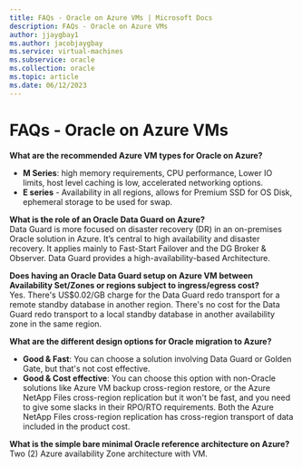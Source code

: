 ```yaml
---
title: FAQs - Oracle on Azure VMs | Microsoft Docs
description: FAQs - Oracle on Azure VMs 
author: jjaygbay1
ms.author: jacobjaygbay
ms.service: virtual-machines
ms.subservice: oracle
ms.collection: oracle
ms.topic: article
ms.date: 06/12/2023
---
```


# FAQs - Oracle on Azure VMs

**What are the recommended Azure VM types for Oracle on Azure?** 
- **M Series**: high memory requirements, CPU performance, Lower IO limits, host level caching is low, accelerated networking options. 
- **E series** - Availability in all regions, allows for Premium SSD for OS Disk, ephemeral storage to be used for swap.
 
**What is the role of an Oracle Data Guard on Azure?**    
Data Guard is more focused on disaster recovery (DR) in an on-premises Oracle solution in Azure. It’s central to high availability and disaster recovery. It applies mainly to Fast-Start Failover and the DG Broker & Observer. Data Guard provides a high-availability-based Architecture.

**Does having an Oracle Data Guard setup on Azure VM between Availability Set/Zones or regions subject to ingress/egress cost?**   
Yes. There's US$0.02/GB charge for the Data Guard redo transport for a remote standby database in another region. There's no cost for the Data Guard redo transport to a local standby database in another availability zone in the same region. 

**What are the different design options for Oracle migration to Azure?**   
- **Good & Fast**: You can choose a solution involving Data Guard or Golden Gate, but that's not cost effective. 
- **Good & Cost effective**: You can choose this option with non-Oracle solutions like Azure VM backup cross-region restore, or the Azure NetApp Files cross-region replication but it won't be fast, and you need to give some slacks in their RPO/RTO requirements. Both the Azure NetApp Files cross-region replication has cross-region transport of data included in the product cost. 

**What is the simple bare minimal Oracle reference architecture on Azure?**   
Two (2) Azure availability Zone architecture with VM. 
